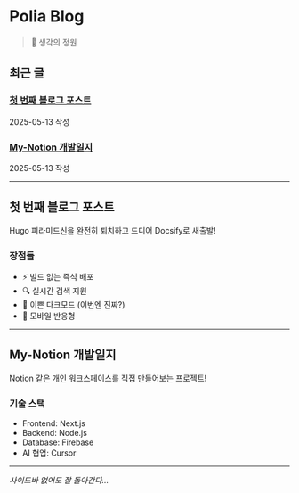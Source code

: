 ﻿# Polia Blog

> 🌱 생각의 정원

## 최근 글

### [첫 번째 블로그 포스트](#첫-번째-블로그-포스트)
2025-05-13 작성

### [My-Notion 개발일지](#my-notion-개발일지)  
2025-05-13 작성

---

## 첫 번째 블로그 포스트

Hugo 피라미드신을 완전히 퇴치하고 드디어 Docsify로 새출발! 

### 장점들
- ⚡ 빌드 없는 즉석 배포
- 🔍 실시간 검색 지원  
- 🌙 이쁜 다크모드 (이번엔 진짜?)
- 📱 모바일 반응형

---

## My-Notion 개발일지

Notion 같은 개인 워크스페이스를 직접 만들어보는 프로젝트!

### 기술 스택
- Frontend: Next.js
- Backend: Node.js  
- Database: Firebase
- AI 협업: Cursor

---

*사이드바 없어도 잘 돌아간다...*
